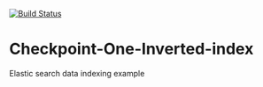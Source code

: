 [![Build Status](https://travis-ci.org/kolafas/Checkpoint-One-Inverted-index.svg?branch=develop)](https://travis-ci.org/kolafas/Checkpoint-One-Inverted-index)

# Checkpoint-One-Inverted-index
Elastic search data indexing example
